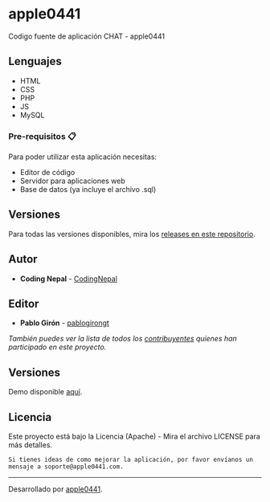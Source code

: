 # apple0441

Codigo fuente de aplicación CHAT - apple0441

## Lenguajes

* HTML
* CSS
* PHP
* JS
* MySQL

### Pre-requisitos 📋

Para poder utilizar esta aplicación necesitas:

* Editor de código
* Servidor para aplicaciones web
* Base de datos (ya incluye el archivo .sql)

## Versiones

Para todas las versiones disponibles, mira los [releases en este repositorio](https://github.com/apple0441/chat-app/releases).

## Autor

* **Coding Nepal** - [CodingNepal](https://www.codingnepalweb.com/)

## Editor
* **Pablo Girón** - [pablogirongt](https://github.com/pablogirongt)

_También puedes ver la lista de todos los [contribuyentes](https://github.com/apple0441/chat-app/graphs/contributors) quíenes han participado en este proyecto._

## Versiones

Demo disponible [aquí](https://chat.apple0441.com/).

## Licencia

Este proyecto está bajo la Licencia (Apache) - Mira el archivo LICENSE para más detalles.

```
Si tienes ideas de como mejorar la aplicación, por favor envíanos un mensaje a soporte@apple0441.com.
```

---
Desarrollado por [apple0441](https://github.com/apple0441).
